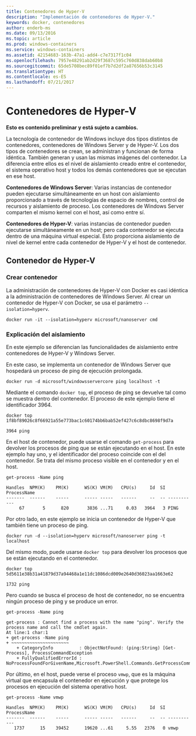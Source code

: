 ```yaml
---
title: Contenedores de Hyper-V
description: "Implementación de contenedores de Hyper-V."
keywords: docker, contenedores
author: enderb-ms
ms.date: 09/13/2016
ms.topic: article
ms.prod: windows-containers
ms.service: windows-containers
ms.assetid: 42154683-163b-47a1-add4-c7e7317f1c04
ms.openlocfilehash: 7957e48291ab2d29f3687c595c760d838dab60b8
ms.sourcegitcommit: 65de5708bec89f01ef7b7d2df2a87656b53c3145
ms.translationtype: HT
ms.contentlocale: es-ES
ms.lasthandoff: 07/21/2017
---
```

# Contenedores de Hyper-V

**Esto es contenido preliminar y está sujeto a cambios.** 

La tecnología de contenedor de Windows incluye dos tipos distintos de contenedores, contenedores de Windows Server y de Hyper-V. Los dos tipos de contenedores se crean, se administran y funcionan de forma idéntica. También generan y usan las mismas imágenes del contenedor. La diferencia entre ellos es el nivel de aislamiento creado entre el contenedor, el sistema operativo host y todos los demás contenedores que se ejecutan en ese host.

**Contenedores de Windows Server**: Varias instancias de contenedor pueden ejecutarse simultáneamente en un host con aislamiento proporcionado a través de tecnologías de espacio de nombres, control de recursos y aislamiento de proceso.  Los contenedores de Windows Server comparten el mismo kernel con el host, así como entre sí.

**Contenedores de Hyper-V**: varias instancias de contenedor pueden ejecutarse simultáneamente en un host; pero cada contenedor se ejecuta dentro de una máquina virtual especial. Esto proporciona aislamiento de nivel de kernel entre cada contenedor de Hyper-V y el host de contenedor.

## Contenedor de Hyper-V

### Crear contenedor

La administración de contenedores de Hyper-V con Docker es casi idéntica a la administración de contenedores de Windows Server. Al crear un contenedor de Hyper-V con Docker, se usa el parámetro `--isolation=hyperv`.

```none
docker run -it --isolation=hyperv microsoft/nanoserver cmd
```

### Explicación del aislamiento

En este ejemplo se diferencian las funcionalidades de aislamiento entre contenedores de Hyper-V y Windows Server. 

En este caso, se implementa un contenedor de Windows Server que hospedará un proceso de ping de ejecución prolongada.

```none
docker run -d microsoft/windowsservercore ping localhost -t
```

Mediante el comando `docker top`, el proceso de ping se devuelve tal como se muestra dentro del contenedor. El proceso de este ejemplo tiene el identificador 3964.

```none
docker top 1f8bf89026c8f66921a55e773bac1c60174bb6bab52ef427c6c8dbc8698f9d7a

3964 ping
```

En el host de contenedor, puede usarse el comando `get-process` para devolver los procesos de ping que se están ejecutando en el host. En este ejemplo hay uno, y el identificador del proceso coincide con el del contenedor. Se trata del mismo proceso visible en el contenedor y en el host.

```none
get-process -Name ping

Handles  NPM(K)    PM(K)      WS(K) VM(M)   CPU(s)     Id  SI ProcessName
-------  ------    -----      ----- -----   ------     --  -- -----------
     67       5      820       3836 ...71     0.03   3964   3 PING
```

Por otro lado, en este ejemplo se inicia un contenedor de Hyper-V que también tiene un proceso de ping. 

```none
docker run -d --isolation=hyperv microsoft/nanoserver ping -t localhost
```

Del mismo modo, puede usarse `docker top` para devolver los procesos que se están ejecutando en el contenedor.

```none
docker top 5d5611e38b31a41879d37a94468a1e11dc1086dcd009e2640d36023aa1663e62

1732 ping
```

Pero cuando se busca el proceso de host de contenedor, no se encuentra ningún proceso de ping y se produce un error.

```none
get-process -Name ping

get-process : Cannot find a process with the name "ping". Verify the process name and call the cmdlet again.
At line:1 char:1
+ get-process -Name ping
+ ~~~~~~~~~~~~~~~~~~~~~~
    + CategoryInfo          : ObjectNotFound: (ping:String) [Get-Process], ProcessCommandException
    + FullyQualifiedErrorId : NoProcessFoundForGivenName,Microsoft.PowerShell.Commands.GetProcessCommand
```

Por último, en el host, puede verse el proceso `vmwp`, que es la máquina virtual que encapsula el contenedor en ejecución y que protege los procesos en ejecución del sistema operativo host.

```none
get-process -Name vmwp

Handles  NPM(K)    PM(K)      WS(K) VM(M)   CPU(s)     Id  SI ProcessName
-------  ------    -----      ----- -----   ------     --  -- -----------
   1737      15    39452      19620 ...61     5.55   2376   0 vmwp
```
